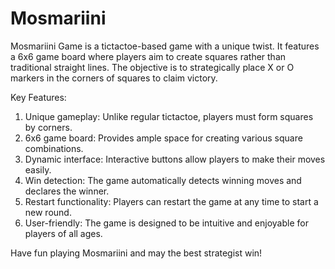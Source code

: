 # Mosmariini
Mosmariini Game is a tictactoe-based game with a unique twist. It features a 6x6 game board where players aim to create squares rather than traditional straight lines. The objective is to strategically place X or O markers in the corners of squares to claim victory.

Key Features:

1. Unique gameplay: Unlike regular tictactoe, players must form squares by corners.
2. 6x6 game board: Provides ample space for creating various square combinations.
3. Dynamic interface: Interactive buttons allow players to make their moves easily.
4. Win detection: The game automatically detects winning moves and declares the winner.
5. Restart functionality: Players can restart the game at any time to start a new round.
6. User-friendly: The game is designed to be intuitive and enjoyable for players of all ages.

Have fun playing Mosmariini and may the best strategist win!

